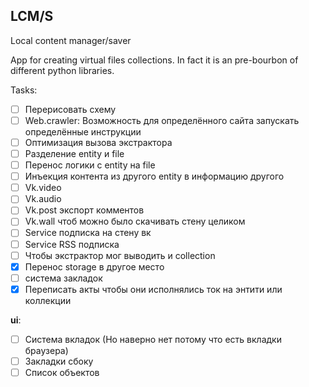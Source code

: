 ## LCM/S

Local content manager/saver

App for creating virtual files collections. In fact it is an pre-bourbon of different python libraries.

<!--![lcms work scheme](readme/scheme.jpg)-->

Tasks:

- [ ] Перерисовать схему
- [ ] Web.crawler: Возможность для определённого сайта запускать определённые инструкции
- [ ] Оптимизация вызова экстрактора
- [ ] Разделение entity и file
- [ ] Перенос логики с entity на file
- [ ] Инъекция контента из другого entity в информацию другого
- [ ] Vk.video
- [ ] Vk.audio
- [ ] Vk.post экспорт комментов
- [ ] Vk.wall чтоб можно было скачивать стену целиком
- [ ] Service подписка на стену вк
- [ ] Service RSS подписка
- [ ] Чтобы экстрактор мог выводить и collection
- [x] Перенос storage в другое место
- [ ] система закладок
- [x] Переписать акты чтобы они исполнялись ток на энтити или коллекции

**ui**:
- [ ] Система вкладок (Но наверно нет потому что есть вкладки браузера)
- [ ] Закладки сбоку
- [ ] Список объектов
